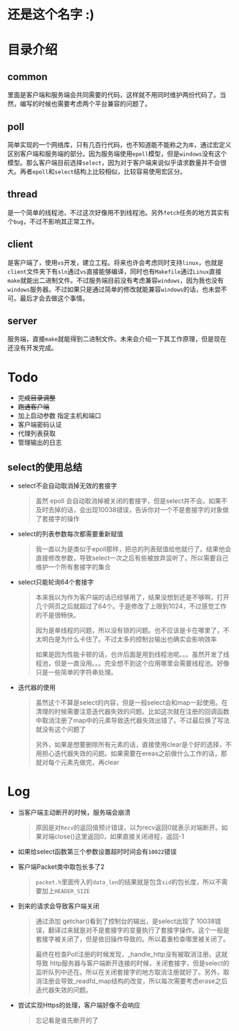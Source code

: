 # 还是这个名字 :)
# 目录介绍
## common
里面是客户端和服务端会共同需要的代码，这样就不用同时维护两份代码了。当然，编写的时候也需要考虑两个平台兼容的问题了。

## poll
简单实现的一个网络库，只有几百行代码，也不知道能不能称之为`库`，通过宏定义区别客户端和服务端的部分。因为服务端使用`epoll`模型，但是`windows`没有这个模型。那么客户端目前选择`select`，因为对于客户端来说似乎请求数量并不会很大。再者`epoll`和`select`结构上比较相似，比较容易使用宏区分。

## thread
是一个简单的线程池，不过这次好像用不到线程池。另外`fetch`任务的地方其实有个`bug`，不过不影响其正常工作。

## client
是客户端了，使用`vs`开发，建立工程。将来也许会考虑同时支持`linux`，也就是`client`文件夹下有`sln`通过`vs`直接能够编译，同时也有`Makefile`通过`Linux`直接`make`就能出二进制文件。不过服务端目前没有考虑兼容`windows`，因为我也没有`windows`服务器。不过如果只是通过简单的修改就能兼容`windows`的话，也未尝不可。最后才会去做这个事情。

## server
服务端，直接`make`就能得到二进制文件。未来会介绍一下其工作原理，但是现在还没有开发完成。

# Todo
+ ~~完成目录调整~~
+ ~~跑通客户端~~
+ 加上启动参数 指定主机和端口
+ 客户端密码认证
+ 代理列表获取
+ 管理输出的日志



## select的使用总结

+ select不会自动取消掉无效的套接字

  > 虽然 epoll 会自动取消掉被关闭的套接字，但是select并不会。如果不及时去掉的话，会出现10038错误，告诉你对一个不是套接字的对象做了套接字的操作

+ select的列表参数每次都需要重新赋值

  > 我一直以为是类似于epoll那样，把总的列表赋值给他就行了。结果他会直接修改参数，导致select一次之后有些被放弃监听了。所以需要自己维护一个所有套接字的集合

+ select只能轮询64个套接字

  > 本来我以为作为客户端的话已经够用了，结果没想到还是不够啊，打开几个网页之后就超过了64个。于是修改了上限到1024，不过感觉工作的不是很畅快。
  >
  > 因为是单线程的问题，所以没有锁的问题。也不应该是卡在哪里了，不太明白是为什么卡住了。不过太多的控制台输出也确实会影响效率
  >
  > 如果是因为性能卡顿的话，也许后面是用到线程池呢。。。虽然开发了线程池，但是一直没用。。。完全想不到这个应用哪里会需要线程池。好像只是一些简单的字符串处理。

+ 迭代器的使用

  > 虽然这个不算是select的内容，但是一般select会和map一起使用。在清理的时候需要注意迭代器失效的问题。比如这次就在注册的回调函数中取消注册了map中的元素导致迭代器失效出错了。不过最后换了写法就没有这个问题了
  >
  > 另外，如果是想要删除所有元素的话，直接使用clear是个好的选择，不用担心迭代器失效的问题。如果需要在ereas之前做什么工作的话，那就对每个元素先做完，再clear

# Log
+ 当客户端主动断开的时候，服务端会崩溃
  
    > 原因是对`Recv`的返回值预计错误，以为recv返回0就表示对端断开。如果对端close()这里返回0，如果直接关闭进程，返回-1
    
+ 如果给select函数第三个参数设置超时时间会有`10022`错误

+ 客户端Packet类中取包长多了2
  
    > `packet.h`里面传入的`data_len`的结果就是包含`sid`的包长度，所以不需要加上`HEADER_SIZE`
    
+ 到来的请求会导致客户端关闭

    > 通过添加 getchar()看到了控制台的输出，是select出现了 10038错误，翻译过来就是对不是套接字的变量执行了套接字操作。这个一般是套接字被关闭了，但是依旧操作导致的。所以着重检查哪里被关闭了。
    >
    > 最终在检查Poll注册的时候发现，_handle_http没有被取消注册。这就导致 http服务器与客户端断开连接的时候，关闭套接字，但是select的监听队列中还在。所以在关闭套接字的地方取消注册就好了。另外，取消注册会导致\_readfd_map结构的改变，所以每次需要考虑erase之后迭代器失效的问题。
    
+ 尝试实现Https的处理，客户端好像不会响应

    > 忘记看是谁先断开的了
